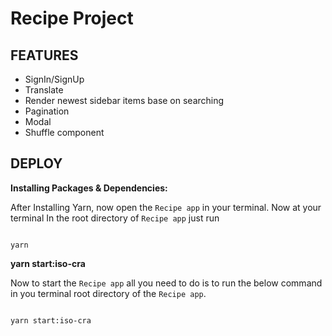 # Recipe Project

## FEATURES
- SignIn/SignUp
- Translate
- Render newest sidebar items base on searching
- Pagination
- Modal
- Shuffle component

## DEPLOY

**Installing Packages & Dependencies:**

After Installing Yarn, now open the `Recipe app` in your terminal. Now at
your terminal In the root directory of `Recipe app` just run

```cli

yarn

```

**yarn start:iso-cra**

Now to start the `Recipe app` all you need to do is to run the below
command in you terminal root directory of the `Recipe app`.

```cli

yarn start:iso-cra

```
